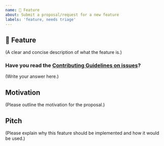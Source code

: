 ```yaml
---
name: 🚀 Feature
about: Submit a proposal/request for a new feature
labels: 'feature, needs triage'
---
```


<!--
  Consider requesting the feature on https://docusaurus-2.netlify.com/feedback/ instead.
  Feature requests on v1 are more likely to be missed as we're focusing on building v2.
-->

## 🚀 Feature

(A clear and concise description of what the feature is.)

### Have you read the [Contributing Guidelines on issues](https://github.com/facebook/docusaurus/blob/master/CONTRIBUTING.md#reporting-new-issues)?

(Write your answer here.)

## Motivation

(Please outline the motivation for the proposal.)

## Pitch

(Please explain why this feature should be implemented and how it would be used.)

<!--
  What happens if you skip this step?

  Someone will read your feature proposal and maybe will be able to help you,
  but it’s unlikely that it will get much attention from the team. Eventually,
  the issue will likely get closed in favor of issues that have better explanations

  Thanks for helping us help you!
-->
